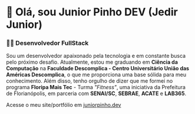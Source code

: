 # 👋 Olá, sou **Junior Pinho DEV** (Jedir Junior)

### 🧑‍💻 Desenvolvedor FullStack

Sou um desenvolvedor apaixonado pela tecnologia e em constante busca pelo próximo desafio. Atualmente, estou me graduando em **Ciência da Computação** na **Faculdade Descomplica - Centro Universitário União das Américas Descomplica**, o que me proporciona uma base sólida para meu conhecimento. Além disso, tenho orgulho de dizer que me formei no programa **Floripa Mais Tec** - Turma *"Fitness"*, uma iniciativa da Prefeitura de Florianópolis, em parceria com **SENAI/SC**, **SEBRAE**, **ACATE** e **LAB365**.

Acesse o meu site/portfólio em [juniorpinho.dev](https://www.juniorpinho.dev)

